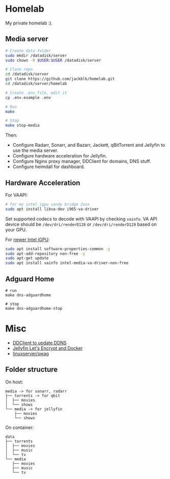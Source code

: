 # Homelab

My private homelab :).

## Media server

```bash
# Create data folder
sudo mkdir /datadisk/server
sudo chown -R $USER:$USER /datadisk/server

# Clone repo
cd /datadisk/server
git clone https://github.com/jackblk/homelab.git
cd /datadisk/server/homelab

# Create .env file, edit it
cp .env.example .env

# Run
make

# Stop
make stop-media
```

Then:

* Configure Radarr, Sonarr, and Bazarr, Jackett, qBitTorrent and Jellyfin to use the media server.
* Configure hardware acceleration for Jellyfin.
* Configure Nginx proxy manager, DDClient for domains, DNS stuff.
* Configure heimdall for dashboard.

## Hardware Acceleration

For VAAPI:

```bash
# for my intel igpu sandy bridge 2xxx
sudo apt install libva-dev i965-va-driver
```

Set supported codecs to decode with VAAPI by checking `vainfo`.
VA API device should be `/dev/dri/renderD128` or `/dev/dri/renderD129` based on your GPU.

For [newer Intel iGPU](https://jellyfin.org/docs/general/administration/hardware-acceleration.html#va-api-hardware-acceleration-on-debianubuntu):

```bash
sudo apt install software-properties-common -y
sudo apt-add-repository non-free -y
sudo apt-get update
sudo apt install vainfo intel-media-va-driver-non-free
```

## Adguard Home

```shell
# run
make dns-adguardhome

# stop
make dns-adguardhome-stop
```

# Misc

* [DDClient to update DDNS](https://blog.jswart.xyz/posts/cloudflare-dynamic-dns/)
* [Jellyfin Let's Encrypt and Docker](https://jellyfin.org/docs/general/networking/letsencrypt.html#lets-encrypt-and-docker)
* [linuxserver/swag](https://docs.linuxserver.io/images/docker-swag#parameters)

## Folder structure

On host:

```
media -> for sonarr, radarr
├── torrents -> for qbit
│  ├── movies
│  └── shows
└── media -> for jellyfin
    ├── movies
    └── shows
```

On container:

```
data
├── torrents
│  ├── movies
│  ├── music
│  └── tv
└── media
   ├── movies
   ├── music
   └── tv
```

